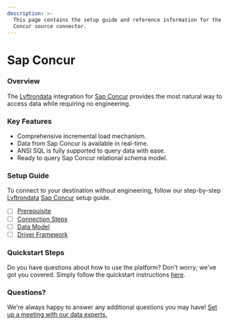 ```yaml
---
description: >-
  This page contains the setup guide and reference information for the Sap
  Concur source connector.
---
```


# Sap Concur

### Overview

The [Lyftrondata](https://www.lyftrondata.com/) integration for [Sap Concur](None/) provides the most natural way to access data while requiring no engineering.

### Key Features

* Comprehensive incremental load mechanism.
* Data from Sap Concur is available in real-time.
* ANSI SQL is fully supported to query data with ease.
* Ready to query Sap Concur relational schema model.

### Setup Guide

To connect to your destination without engineering, follow our step-by-step [Lyftrondata](https://www.lyftrondata.com/) [Sap Concur](None/) setup guide.

* [ ] [Prerequisite](prerequisite.md)
* [ ] [Connection Steps](connection-steps.md)
* [ ] [Data Model](data-model/erd.md)
* [ ] [Driver Framework](driver-framework/)

### Quickstart Steps

Do you have questions about how to use the platform? Don't worry; we've got you covered. Simply follow the quickstart instructions [here](../../).

### Questions? <a href="#questions" id="questions"></a>

We're always happy to answer any additional questions you may have! [Set up a meeting with our data experts.](https://www.lyftrondata.com/book-a-meeting/)
